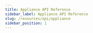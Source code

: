 ```yaml
---
title: Appliance API Reference
sidebar_label: Appliance API Reference
slug: /resources/api/appliance
sidebar_position: 1
---
```


